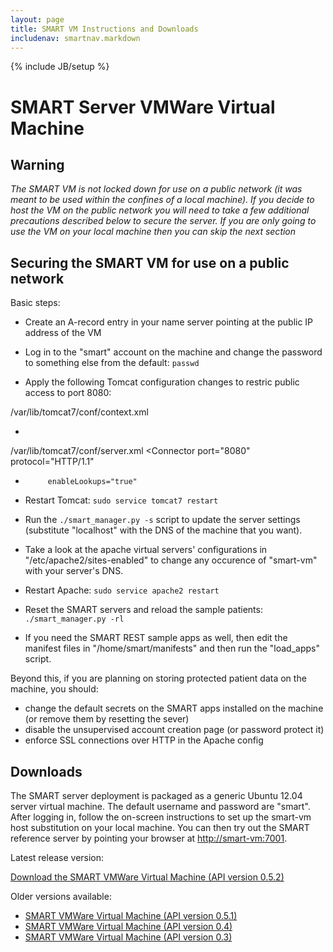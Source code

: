 ```yaml
---
layout: page
title: SMART VM Instructions and Downloads
includenav: smartnav.markdown
---
```


{% include JB/setup %}

# SMART Server VMWare Virtual Machine

## Warning

*The SMART VM is not locked down for use on a public network (it
was meant to be used within the confines of a local machine). If you
decide to host the VM on the public network you will need
to take a few additional precautions described below to secure
the server. If you are only going to use the VM on your local machine
then you can skip the next section*

## Securing the SMART VM for use on a public network

Basic steps:

  * Create an A-record entry in your name server pointing at the public IP
    address of the VM

  * Log in to the "smart" account on the machine and change the password
    to something else from the default: `passwd`
    
  * Apply the following Tomcat configuration changes to restric public access
    to port 8080:

   /var/lib/tomcat7/conf/context.xml
   <Context>
   +  <Valve className="org.apache.catalina.valves.RemoteHostValve"
allow="localhost"/>

   /var/lib/tomcat7/conf/server.xml
   <Connector port="8080" protocol="HTTP/1.1"
   +          enableLookups="true"

  * Restart Tomcat: `sudo service tomcat7 restart`
  
  * Run the `./smart_manager.py -s` script to update the server settings
    (substitute "localhost" with the DNS of the machine that you want).
    
  * Take a look at the apache virtual servers' configurations in 
    "/etc/apache2/sites-enabled" to change any occurence of "smart-vm"
    with your server's DNS.

  * Restart Apache: `sudo service apache2 restart`
    
  * Reset the SMART servers and reload the sample patients: `./smart_manager.py -rl`

  * If you need the SMART REST sample apps as well, then edit the manifest 
    files in "/home/smart/manifests" and then run the "load_apps" script.

Beyond this, if you are planning on storing protected patient data on the
machine, you should:

   * change the default secrets on the SMART apps installed on the machine
(or remove them by resetting the sever)
   * disable the unsupervised account creation page (or password protect
it)
   * enforce SSL connections over HTTP in the Apache config

## Downloads

The SMART server deployment is packaged as a generic Ubuntu 12.04
server virtual machine. The default username and
password are "smart". After logging in, follow the on-screen
instructions to set up the smart-vm host substitution on your local
machine. You can then try out the SMART reference server by pointing
your browser at <http://smart-vm:7001>.

Latest release version:

[Download the SMART VMWare Virtual Machine (API version 0.5.2)](http://media.smartplatforms.org/smart-vm/smart-vm-0.5.2.zip)

Older versions available:

* [SMART VMWare Virtual Machine (API version 0.5.1)](http://media.smartplatforms.org/smart-vm/smart-vm-0.5.1.zip)
* [SMART VMWare Virtual Machine (API version 0.4)](http://media.smartplatforms.org/smart-vm/smart-vm-0.4.zip)
* [SMART VMWare Virtual Machine (API version 0.3)](http://media.smartplatforms.org/smart-vm/smart-vm-0.3.zip)
